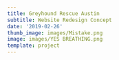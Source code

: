 ```yaml
---
title: Greyhound Rescue Austin
subtitle: Website Redesign Concept
date: '2019-02-26'
thumb_image: images/Mistake.png
image: images/YES BREATHING.png
template: project
---
```

